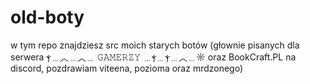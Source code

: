 # old-boty

w tym repo znajdziesz src moich starych botów (głownie pisanych dla serwera ⲯ﹍︿﹍︿﹍ 𝙶𝙰𝙼𝙴𝚁𝚉𝚈 ﹍ⲯ﹍ⲯ﹍︿﹍☼ oraz BookCraft.PL na discord, pozdrawiam viteena, pozioma oraz mrdzonego)
